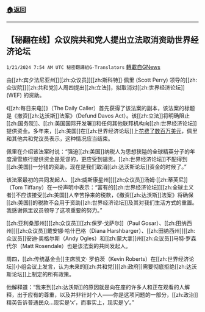 ###  [:house:返回](README.md)
---


## 【秘翻在线】众议院共和党人提出立法取消资助世界经济论坛
`1/21/2024 7:54 AM UTC 秘密翻譯組G-Translators` [轉載自GNews](https://gnews.org/articles/2239030)

由[[zh:宾夕法尼亚州]][[zh:众议员]][[zh:斯科特]]·佩里 (Scott Perry) 领导的[[zh:众议院]][[zh:共和党]]人周四提出[[zh:立法]]，拟取消对[[zh:世界经济论坛]] (WEF) 的资助。

《[[zh:每日来电]]》（The Daily Caller）首先获得了该法案的副本，该法案的标题是《撤资[[zh:达沃斯]]法案》（Defund Davos Act）。该[[zh:立法]]将明确阻止[[zh:国务院]]、[[zh:美国国际开发署]]和任何其他联邦机构向[[zh:世界经济论坛]]提供资金。多年来，[[zh:美国]]在[[zh:世界经济论坛]]上[花费了数百万美元](https://www.usaspending.gov/recipient/6536235e-77eb-122c-173c-085e2d528ef5-C/latest)，佩里和其他共和党议员表示，这种情况应当结束。

佩里在介绍该法案时说：“强迫[[zh:美国]]纳税人为思想狭隘的全球精英分子的年度滑雪旅行提供资金是荒谬的，更应受到谴责。[[zh:世界经济论坛]]不配得到[[zh:美国]]一分钱的资助，现在是我们取消[[zh:达沃斯论坛]]资金的时候了。”

该法案最初的共同发起人、[[zh:威斯康星州]][[zh:众议员]]汤姆·[[zh:蒂芙尼]]（Tom Tiffany）在一份声明中表示：“富有的[[zh:世界经济论坛]][[zh:全球主义者]]不应该接受[[zh:美国]]人辛苦挣来的税款，《撤资[[zh:达沃斯]]法案》将确保[[zh:美国]]的税款不会用于资助[[zh:世界经济论坛]]及其对我们生活方式的重置。我感谢佩里议员领导了这项重要的努力。”

[[zh:亚利桑那州]][[zh:众议员]][[zh:保罗·戈萨尔]]（Paul Gosar）、[[zh:田纳西州]][[zh:众议员]]戴安娜·哈什巴格（Diana Harshbarger）、[[zh:田纳西州]][[zh:众议员]]安迪·奥格尔斯（Andy Ogles）和[[zh:蒙大拿]]州[[zh:众议员]]马特·罗森代尔（Matt Rosendale）也是该法案的共同发起人。

周四，[[zh:传统基金会]]主席凯文· 罗伯茨（Kevin Roberts）在[[zh:世界经济论坛]]小组会议上发言，认为未来的[[zh:共和党]][[zh:政府]]需要彻底拒绝[[zh:达沃斯论坛]]上制定的所有政策。

他解释道：“我来到[[zh:达沃斯]]的原因就是向在座的许多人和正在观看的人解释，出于应有的尊重，以及并非针对个人——你是这项问题的一部分，[[zh:政治]]精英告诉普通民众…现实是‘x’，而事实上，现实是‘y’。”
